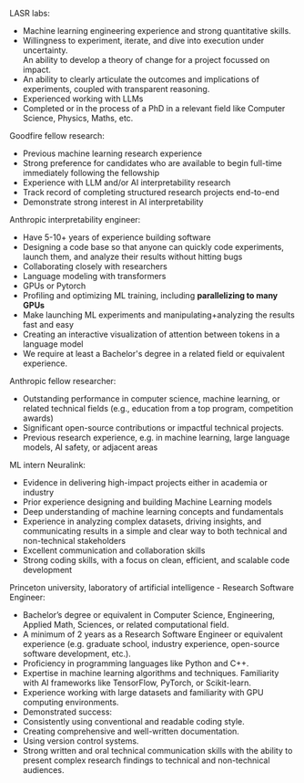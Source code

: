 LASR labs:
  -  Machine learning engineering experience and strong quantitative skills.
  -  Willingness to experiment, iterate, and dive into execution under uncertainty.  
     An ability to develop a theory of change for a project focussed on impact.
  -  An ability to clearly articulate the outcomes and implications of experiments, coupled with transparent reasoning.
  -  Experienced working with LLMs
  -  Completed or in the process of a PhD in a relevant field like Computer Science, Physics, Maths, etc.

Goodfire fellow research:
  -  Previous machine learning research experience
  -  Strong preference for candidates who are available to begin full-time immediately following the fellowship
  -  Experience with LLM and/or AI interpretability research
  -  Track record of completing structured research projects end-to-end
  -  Demonstrate strong interest in AI interpretability

Anthropic interpretability engineer:
  -  Have 5-10+ years of experience building software
  -  Designing a code base so that anyone can quickly code experiments, launch them, and analyze their results without hitting bugs
  -  Collaborating closely with researchers
  -  Language modeling with transformers
  -  GPUs or Pytorch
  -  Profiling and optimizing ML training, including **parallelizing to many GPUs**
  -  Make launching ML experiments and manipulating+analyzing the results fast and easy
  -  Creating an interactive visualization of attention between tokens in a language model
  -  We require at least a Bachelor's degree in a related field or equivalent experience.

Anthropic fellow researcher:
  -  Outstanding performance in computer science, machine learning, or related technical fields (e.g., education from a top program, competition awards)  
  -  Significant open-source contributions or impactful technical projects.
  -  Previous research experience, e.g. in machine learning, large language models, AI safety, or adjacent areas

ML intern Neuralink:
  -  Evidence in delivering high-impact projects either in academia or industry
  -  Prior experience designing and building Machine Learning models
  -  Deep understanding of machine learning concepts and fundamentals
  -  Experience in analyzing complex datasets, driving insights, and communicating results in a simple and clear way to both technical and non-technical stakeholders
  -  Excellent communication and collaboration skills
  -  Strong coding skills, with a focus on clean, efficient, and scalable code development

Princeton university, laboratory of artificial intelligence - Research Software Engineer:
  - Bachelor’s degree or equivalent in Computer Science, Engineering, Applied Math, Sciences, or related computational field.
  - A minimum of 2 years as a Research Software Engineer or equivalent experience (e.g. graduate school, industry experience, open-source software development, etc.).
  - Proficiency in programming languages like Python and C++.
  - Expertise in machine learning algorithms and techniques. Familiarity with AI frameworks like TensorFlow, PyTorch, or Scikit-learn.
  - Experience working with large datasets and familiarity with GPU computing environments.
  - Demonstrated success:
  - Consistently using conventional and readable coding style.
  - Creating comprehensive and well-written documentation.
  - Using version control systems.
  - Strong written and oral technical communication skills with the ability to present complex research findings to technical and non-technical audiences.

